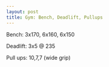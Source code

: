 ```yaml
---
layout: post
title: Gym: Bench, Deadlift, Pullups
---
```


Bench: 3x170, 6x160, 6x150

Deadlift: 3x5 @ 235

Pull ups: 10,7,7 (wide grip)
